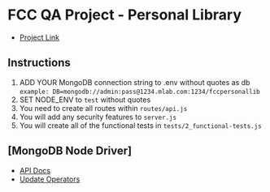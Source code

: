 # FCC QA Project - Personal Library

- [Project Link](https://www.freecodecamp.org/learn/quality-assurance/quality-assurance-projects/personal-library)

## Instructions

1. ADD YOUR MongoDB connection string to .env without quotes as db
   `example: DB=mongodb://admin:pass@1234.mlab.com:1234/fccpersonallib`
2. SET NODE_ENV to `test` without quotes
3. You need to create all routes within `routes/api.js`
4. You will add any security features to `server.js`
5. You will create all of the functional tests in `tests/2_functional-tests.js`

## [MongoDB Node Driver]

- [API Docs](http://mongodb.github.io/node-mongodb-native/3.5/api/index.html)
- [Update Operators](https://docs.mongodb.com/manual/reference/operator/update/#id1)
